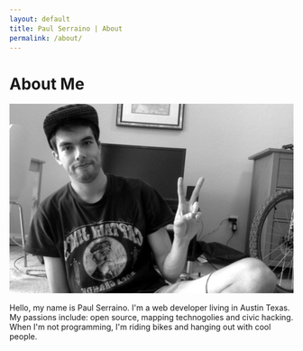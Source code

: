 ```yaml
---
layout: default
title: Paul Serraino | About
permalink: /about/
---
```


<h1>About Me</h1>
<div class="col-1-2">
	<img src="/images/mebnw.jpg" alt="me" class="selfie">
</div>
<div class="col-1-2">
	<p>Hello, my name is Paul Serraino. I'm a web developer living in Austin Texas. My passions include: open source, mapping technogolies and civic hacking. When I'm not programming, I'm riding bikes and hanging out with cool people.</p>
</div>

